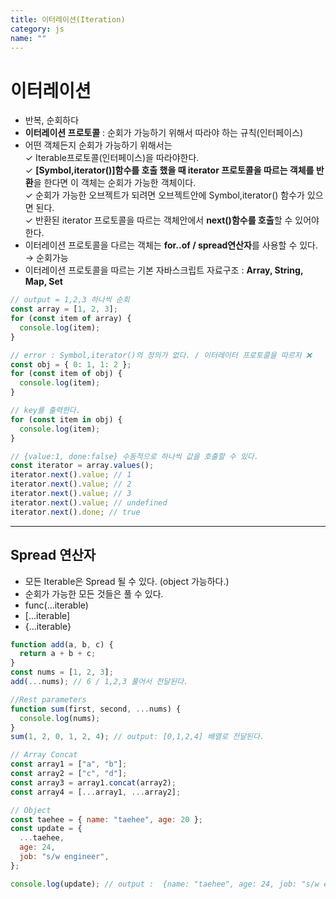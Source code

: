 ```yaml
---
title: 이터레이션(Iteration)
category: js
name: ""
---
```


# 이터레이션

- 반복, 순회하다
- **이터레이션 프로토콜** : 순회가 가능하기 위해서 따라야 하는 규칙(인터페이스)
- 어떤 객체든지 순회가 가능하기 위해서는  
  ✓ Iterable프로토콜(인터페이스)을 따라야한다.  
  ✓ **[Symbol,iterator()]함수를 호출 했을 때 iterator 프로토콜을 따르는 객체를 반환**을 한다면 이 객체는 순회가 가능한 객체이다.  
  ✓ 순회가 가능한 오브젝트가 되려면 오브젝트안에 Symbol,iterator() 함수가 있으면 된다.  
  ✓ 반환된 iterator 프로토콜을 따르는 객체안에서 **next()함수를 호출**할 수 있어야한다.
- 이터레이션 프로토콜을 다르는 객체는 **for..of / spread연산자**를 사용할 수 있다. → 순회가능
- 이터레이션 프로토콜을 따르는 기본 자바스크립트 자료구조 : **Array, String, Map, Set**

```javascript
// output = 1,2,3 하나씩 순회
const array = [1, 2, 3];
for (const item of array) {
  console.log(item);
}

// error : Symbol,iterator()의 정의가 없다. / 이터레이터 프로토콜을 따르지 ❌
const obj = { 0: 1, 1: 2 };
for (const item of obj) {
  console.log(item);
}

// key를 출력한다.
for (const item in obj) {
  console.log(item);
}

// {value:1, done:false} 수동적으로 하나씩 값을 호출할 수 있다.
const iterator = array.values();
iterator.next().value; // 1
iterator.next().value; // 2
iterator.next().value; // 3
iterator.next().value; // undefined
iterator.next().done; // true
```

---

## Spread 연산자

- 모든 Iterable은 Spread 될 수 있다. (object 가능하다.)
- 순회가 가능한 모든 것들은 풀 수 있다.
- func(...iterable)
- [...iterable]
- {...iterable}

```javascript
function add(a, b, c) {
  return a + b + c;
}
const nums = [1, 2, 3];
add(...nums); // 6 / 1,2,3 풀어서 전달된다.

//Rest parameters
function sum(first, second, ...nums) {
  console.log(nums);
}
sum(1, 2, 0, 1, 2, 4); // output: [0,1,2,4] 배열로 전달된다.

// Array Concat
const array1 = ["a", "b"];
const array2 = ["c", "d"];
const array3 = array1.concat(array2);
const array4 = [...array1, ...array2];

// Object
const taehee = { name: "taehee", age: 20 };
const update = {
  ...taehee,
  age: 24,
  job: "s/w engineer",
};

console.log(update); // output :  {name: "taehee", age: 24, job: "s/w engineer"}
```
